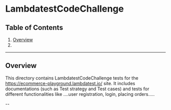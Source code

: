 # LambdatestCodeChallenge

## Table of Contents
1. [Overview](#overview)
2. 

---

## Overview
This directory contains LambdatestCodeChallenge tests for the https://ecommerce-playground.lambdatest.io/ site. It includes documentations (such as Test strategy and Test cases) and tests for different functionalities like ....user registration, login, placing orders.....

--